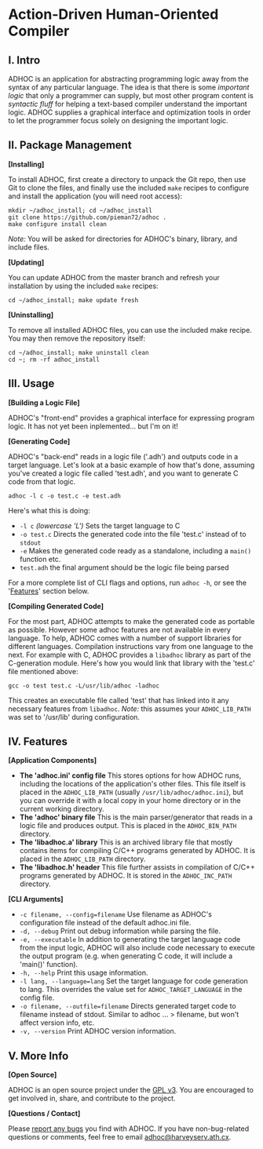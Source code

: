 Action-Driven Human-Oriented Compiler
=====================================

I. Intro
--------

ADHOC is an application for abstracting programming logic away from
the syntax of any  particular language. The idea is that there is
some *important logic* that only a programmer can supply, but most
other program content is *syntactic fluff* for helping a text-based
compiler understand the important logic. ADHOC supplies a graphical
interface and optimization tools in order to let the programmer
focus solely on designing the important logic.


II. Package Management
----------------------

**[Installing]**

To install ADHOC, first create a directory to unpack the Git repo,
then use Git to clone the files, and finally use the included `make`
recipes to configure and install the application (you will need root
access):

	mkdir ~/adhoc_install; cd ~/adhoc_install
	git clone https://github.com/pieman72/adhoc .
	make configure install clean

*Note:* You will be asked for directories for ADHOC's binary,
library, and include files.


**[Updating]**

You can update ADHOC from the master branch and refresh your
installation by using the included `make` recipes:

	cd ~/adhoc_install; make update fresh

**[Uninstalling]**

To remove all installed ADHOC files, you can use the included make
recipe. You may then remove the repository itself:

	cd ~/adhoc_install; make uninstall clean
	cd ~; rm -rf adhoc_install


III. Usage
----------

**[Building a Logic File]**

ADHOC's "front-end" provides a graphical interface for expressing
program logic. It has not yet been inplemented... but I'm on it!

**[Generating Code]**

ADHOC's "back-end" reads in a logic file ('.adh') and outputs code
in a target language. Let's look at a basic example of how that's
done, assuming you've created a logic file called 'test.adh', and
you want to generate C code from that logic. 

	adhoc -l c -o test.c -e test.adh

Here's what this is doing:

* `-l c` *(lowercase 'L')* Sets the target language to C
* `-o test.c` Directs the generated code into the file 'test.c' instead of to `stdout`
* `-e` Makes the generated code ready as a standalone, including a `main()` function etc.
* `test.adh` the final argument should be the logic file being parsed

For a more complete list of CLI flags and options, run `adhoc -h`,
or see the '[Features](https://github.com/pieman72/adhoc#iv-features)'
section below.

**[Compiling Generated Code]**

For the most part, ADHOC attempts to make the generated code as
portable as possible. However some adhoc features are not available
in every language. To help, ADHOC comes with a number of support
libraries for different languages. Compilation instructions vary
from one language to the next. For example with C, ADHOC provides
a `libadhoc` library as part of the C-generation module. Here's how
you would link that library with the 'test.c' file mentioned above:

	gcc -o test test.c -L/usr/lib/adhoc -ladhoc

This creates an executable file called 'test' that has linked into it
any necessary features from `libadhoc`. *Note:* this assumes your
`ADHOC_LIB_PATH` was set to '/usr/lib' during configuration.

IV. Features
------------
**[Application Components]**

* **The 'adhoc.ini' config file** This stores options for how ADHOC runs,
	including the locations of the application's other files. This file
	itself is placed in the `ADHOC_LIB_PATH` (usually
	`/usr/lib/adhoc/adhoc.ini`), but you can override it with a local
	copy in your home directory or in the current working directory.
* **The 'adhoc' binary file** This is the main parser/generator that reads
	in a logic file and produces output. This is placed in the
	`ADHOC_BIN_PATH` directory.
* **The 'libadhoc.a' library** This is an archived library file that
 	mostly contains items for compiling C/C++ programs generated by ADHOC.
	It is placed in the `ADHOC_LIB_PATH` directory.
* **The 'libadhoc.h' header** This file further assists in compilation
	of C/C++ programs generated by ADHOC. It is stored in the
	`ADHOC_INC_PATH` directory.

**[CLI Arguments]**

* `-c filename, --config=filename`
	Use filename as ADHOC's configuration file instead of the
	default adhoc.ini file.
* `-d, --debug`
	Print out debug information while parsing the file.
* `-e, --executable`
	In addition to generating the target language code from the
	input logic, ADHOC will also include code necessary to execute
	the output program (e.g. when generating C code, it will include
	a 'main()' function).
* `-h, --help`
	Print this usage information.
* `-l lang, --language=lang`
	Set the target language for code generation to lang. This
	overrides the value set for `ADHOC_TARGET_LANGUAGE` in the config
	file.
* `-o filename, --outfile=filename`
	Directs generated target code to filename instead of stdout.
	Similar to adhoc ... > filename, but won't affect version info,
	etc.
* `-v, --version`
	Print ADHOC version information.


V. More Info
------------
**[Open Source]**

ADHOC is an open source project under the
[GPL v3](https://github.com/pieman72/adhoc/blob/master/LICENSE). You are
encouraged to get involved in, share, and contribute to the project.

**[Questions / Contact]**

Please [report any bugs](https://github.com/pieman72/adhoc/issues) you
find with ADHOC. If you have non-bug-related questions or comments, feel
free to email [adhoc@harveyserv.ath.cx](mailto:adhoc@harveyserv.ath.cx).
